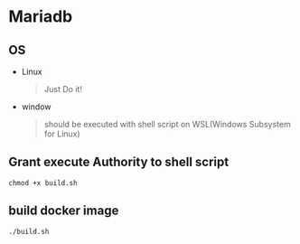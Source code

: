 # Mariadb

## OS
- Linux
    > Just Do it!

- window
    > should be executed with shell script on WSL(Windows Subsystem for Linux)

## Grant execute Authority to shell script
    chmod +x build.sh

## build docker image
    ./build.sh
